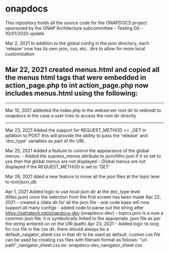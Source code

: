 
# onapdocs
This repository holds all the source code for the ONAPDOCS project sponsored by the ONAP Architecture subcommittee
	- Testing Git - 10/01/2020 update

Mar 2, 2021
In addition to the global config in the json directory, each 'release' now has its own json, css, etc..
dirs to allow for more local customization

Mar 22, 2021
created menus.html and copied all the menus html tags that were embedded in action_page.php to int
	action_page.php now includes menus.html using the following:
----
<?php
	require_once "php/onapdocs_functions.php";

	$supress_menus = get_supress_menus_option();

	if ($_SERVER['REQUEST_METHOD'] == 'POST' and $supress_menus == 'no' )
	{
        /*
         * menu.html file contains the menu options. display the menus only  
         * when the user uses the main menu to access the subsequent pages
         */

		include('menus.html');
	}
?>
----

Mar 10, 2021
	addeded the index.php in the webserver root dir to rediredt to onapdocs in the case a user tries
	to access the root dir directly
<?php
header("Location: https://safratech.net/onapdocs"); 
exit; 
?>
----

Mar 23, 2021
	Added the support for REQUEST_METHOD == _GET in addition to POST
	this will provide the ability to pass the 'release' and 'doc_type' variables as part of thr URL

Mar 25, 2021
	Added a feature to control the appearance of the global menus.
	- Added the supress_menus attribute to json/titlrs.json
		if it ss set to yes then the global menus are not displayed
	- Global menus are not displayed if the REQUEST_METHOD is set to 'GET'

Mar 26, 2021
	dded a new feature to move all the json files at the topic leve to root/json_db

Apr 1, 2021
	Added logic to use local json dir at the doc_type level (titles.json) once the selection from 
	the first screen has been made
Apr 22, 2021
	- created a /data dir for all the json file
	- one code base will now support all many configs
	- added code to parse out the string after https://safratech.net/onapdocs-dev (onapdocs-dev) 
	- topics.json is a now a common json file; it is symbolically linked to the appopriate .json 
		file as per the string wntered on on the URI (path)
Apr 23, 2021
	- Added logic to loog for css file in the css dir. there should always be a default_naigator_sheet.css in 		that dir to be used as default. custom css file can be used by creating css files with filenam 
		format as follows: "uri path"_navigator_sheet.css
			ex: onapdocs-dev_navigator_sheet.css
